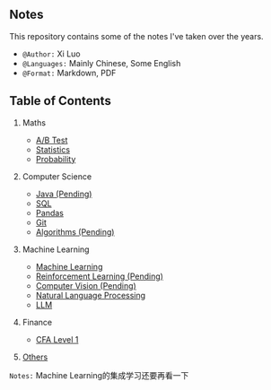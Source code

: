 ## Notes
This repository contains some of the notes I've taken over the years.
- `@Author:` Xi Luo
- `@Languages:` Mainly Chinese, Some English
- `@Format:` Markdown, PDF

## Table of Contents
1) Maths
    - [A/B Test](Notes/AB%20Test.md)
    - [Statistics](Notes/Statistics.md)
    - [Probability](Notes/Probability.md)
2) Computer Science
    - [Java (Pending)](Notes/Java.md)
    - [SQL](Notes/SQL.md)
    - [Pandas](Notes/Pandas.md)
    - [Git](Notes/git.md)
    - [Algorithms (Pending)](Notes/Algorithms.md)
3) Machine Learning
    - [Machine Learning](Notes/Machine%20Learning.md)
    - [Reinforcement Learning (Pending)](Notes/Reinforcement%20Learning.md)
    - [Computer Vision (Pending)](Notes/CV.md)
    - [Natural Language Processing](Notes/NLP.md)
    - [LLM](Notes/LLM.md)
4) Finance
    - [CFA Level 1](./CFA%20Level%201/)

5) [Others](./Notes/others.md)

`Notes:` Machine Learning的集成学习还要再看一下